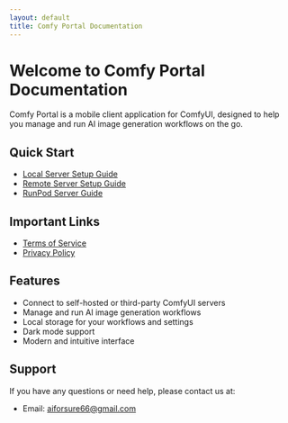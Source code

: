 ```yaml
---
layout: default
title: Comfy Portal Documentation
---
```


# Welcome to Comfy Portal Documentation

Comfy Portal is a mobile client application for ComfyUI, designed to help you manage and run AI image generation workflows on the go.

## Quick Start

- [Local Server Setup Guide](guide/local-server)
- [Remote Server Setup Guide](guide/remote-server)
- [RunPod Server Guide](guide/remote-server-runpod)

## Important Links

- [Terms of Service](terms)
- [Privacy Policy](privacy)

## Features

- Connect to self-hosted or third-party ComfyUI servers
- Manage and run AI image generation workflows
- Local storage for your workflows and settings
- Dark mode support
- Modern and intuitive interface

## Support

If you have any questions or need help, please contact us at:

- Email: aiforsure66@gmail.com
